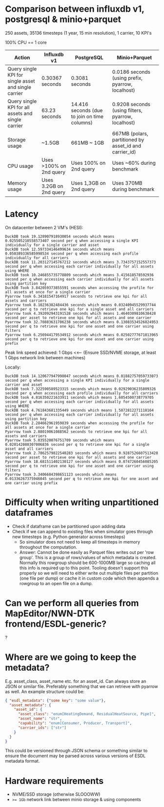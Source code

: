 # Comparison between influxdb v1, postgresql & minio+parquet
250 assets, 35136 timesteps (1 year, 15 min resolution), 1 carrier, 10 KPI's

100% CPU == 1 core

| Action                                               | Influxdb v1             | PostgreSQL                                   | Minio+Parquet                                          |
|------------------------------------------------------|-------------------------|----------------------------------------------|--------------------------------------------------------|
| Query single KPI for single asset and single carrier | 0.30367 seconds         | 0.3081 seconds                               | 0.0186 seconds (using prefix,  pyarrow, localhost)     |
| Query single KPI for all assets and single carrier   | 63.23 seconds           | 14.416 seconds (due to join on time columns) | 0.9208 seconds (using filters, pyarrow, localhost)     |
| Storage usage                                        | ~1.5GB                  | 661MB ~ 1GB                                  | 667MB (polars, partitioned by asset_id and carrier_id) |
| CPU usage                                            | Uses >100% on 2nd query | Uses 100%  on 2nd query                      | Uses ~60% during benchmark                             |
| Memory usage                                         | Uses 3.2GB on 2nd query | Uses 1,3GB on 2nd query                      | Uses 370MB during benchmark                            | 


# Latency
On datacenter between 2 VM's (HESI):
```
DuckDB took 19.128907918930054 seconds which means 0.025505210558573407 second per q when accessing a single KPI individually for a single carrier and asset
DuckDB took 12.597334146499634 seconds which means 0.050389336585998534 second per q when accessing each profile individually for all carriers
DuckDB took 11.203127145767212 seconds which means 3.7343757152557373 second per q when accessing each carrier individually for all assets using WHERE
DuckDB took 10.246855735778809 seconds which means 3.415618578592936 second per q when accessing each carrier individually for all assets using partition key
DuckDB Took 3.842059373855591 seconds when accessing the profile for all assets at once for a single carrier
Pyarrow took 6.34181547164917 seconds to retrieve one kpi for all assets and carriers
Pyarrow took 8.10236382484436 seconds which means 0.03240945529937744 second per q to retrieve one kpi for a single asset and all carriers
Pyarrow took 4.392092943191528 seconds which means 1.4640309810638428 second per asset to retrieve one kpi for all assets and one carrier
Pyarrow took 32.70883631706238 seconds which means 0.13083534526824953 second per q to retrieve one kpi for one asset and one carrier using filters
Pyarrow took 6.256944179534912 seconds which means 0.02502777671813965 second per q to retrieve one kpi for one asset and one carrier using prefix
```
Peak link speed achieved: 1 Gbps <<-- (Ensure SSD/NVME storage, at least 1 Gbps network link between machines)

Locally:
```
DuckDB took 14.120677947998047 seconds which means 0.01882757059733073 second per q when accessing a single KPI individually for a single carrier and asset
DuckDB took 7.322590589523315 seconds which means 0.02929036235809326 second per q when accessing each profile individually for all carriers
DuckDB took 4.816350221633911 seconds which means 1.6054500738779705 second per q when accessing each carrier individually for all assets using WHERE
DuckDB took 4.761843681335449 seconds which means 1.5872812271118164 second per q when accessing each carrier individually for all assets using partition key
DuckDB Took 2.284662961959839 seconds when accessing the profile for all assets at once for a single carrier
Pyarrow took 2.88019061088562 seconds to retrieve one kpi for all assets and carriers
Pyarrow took 5.035520076751709 seconds which means 0.020142080307006836 second per q to retrieve one kpi for a single asset and all carriers
Pyarrow took 2.7862579822540283 seconds which means 0.9287526607513428 second per asset to retrieve one kpi for all assets and one carrier
Pyarrow took 18.681511402130127 seconds which means 0.0747260456085205 second per q to retrieve one kpi for one asset and one carrier using filters
Pyarrow took 3.3406684398651123 seconds which means 0.01336267375946045 second per q to retrieve one kpi for one asset and one carrier using prefix
```

# Difficulty when writing unpartitioned dataframes
- Check if dataframe can be partitioned upon adding data
- Check if we can append to existing files when simulator goes through new timesteps (e.g. Python generator across timesteps)
  - So simulator does not need to keep all timesteps in memory throughout the computation.
  - Answer: Cannot be done easily as Parquet files writes out per 'row group'. This is a group of rows/values of which metadata is created. 
    Normally this rowgroup should be 600-1000MB large so caching all this info is required up to this point. Tooling doesn't support this properly
    so we will need to either write out multiple files per partition (one file per dump) or cache it in custom code which then appends a rowgroup to
    an open file on a dump.

# Can we perform all queries from MapEditor/NWN-DTK frontend/ESDL-generic? 
?

# Where are we going to keep the metadata?
E.g. asset_class, asset_name etc. for an asset_id. Can always store an JSON or similar file.
Preferably something that we can retrieve with pyarrow as well.
An example structure could be:

```json
{ "esdl_metadata": {"some key": "some value"},
  "asset_metadata": {
    "asset_id": {
      "asset_class": "enum[HeatingDemand, ResidualHeatSource, Pipe]",
      "asset_name": "str",
      "capability": "enum[Consumer, Producer, Transport]",
      "carrier_ids": ["str"]
    }
  }
}
```

This could be versioned through JSON schema or something similar to ensure the document may
be parsed across various versions of ESDL metadata format.

# Hardware requirements
- NVME/SSD storage (otherwise SLOOOWW)
- `>= 1Gb` network link between minio storage & using components
